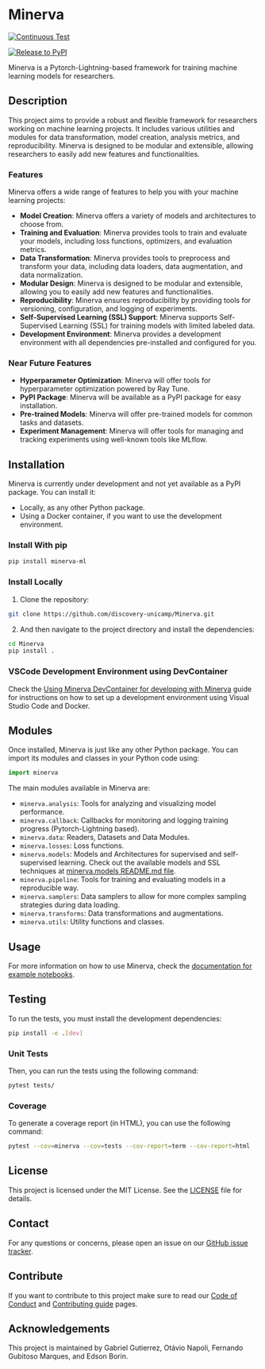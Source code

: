 # Minerva

[![Continuous Test](https://github.com/discovery-unicamp/Minerva-Dev/actions/workflows/continuous-testing.yml/badge.svg)](https://github.com/discovery-unicamp/Minerva/actions/workflows/python-app.yml)

[![Release to PyPI](https://github.com/discovery-unicamp/Minerva/actions/workflows/release_to_pypi.yml/badge.svg)](https://github.com/discovery-unicamp/Minerva/actions/workflows/release_to_pypi.yml)

Minerva is a Pytorch-Lightning-based framework for training machine learning models for researchers.

## Description

This project aims to provide a robust and flexible framework for researchers working on machine learning projects. It includes various utilities and modules for data transformation, model creation, analysis metrics, and reproducibility. Minerva is designed to be modular and extensible, allowing researchers to easily add new features and functionalities.

### Features

Minerva offers a wide range of features to help you with your machine learning projects:

- **Model Creation**: Minerva offers a variety of models and architectures to choose from.
- **Training and Evaluation**: Minerva provides tools to train and evaluate your models, including loss functions, optimizers, and evaluation metrics.
- **Data Transformation**: Minerva provides tools to preprocess and transform your data, including data loaders, data augmentation, and data normalization.
- **Modular Design**: Minerva is designed to be modular and extensible, allowing you to easily add new features and functionalities.
- **Reproducibility**: Minerva ensures reproducibility by providing tools for versioning, configuration, and logging of experiments.
- **Self-Supervised Learning (SSL) Support**: Minerva supports Self-Supervised Learning (SSL) for training models with limited labeled data.
- **Development Environment**: Minerva provides a development environment with all dependencies pre-installed and configured for you.

### Near Future Features

- **Hyperparameter Optimization**: Minerva will offer tools for hyperparameter optimization powered by Ray Tune.
- **PyPI Package**: Minerva will be available as a PyPI package for easy installation.
- **Pre-trained Models**: Minerva will offer pre-trained models for common tasks and datasets.
- **Experiment Management**: Minerva will offer tools for managing and tracking experiments using well-known tools like MLflow.

## Installation

Minerva is currently under development and not yet available as a PyPI package. You can install it:
- Locally, as any other Python package.
- Using a Docker container, if you want to use the development environment.

### Install With pip
```bash
pip install minerva-ml
```

### Install Locally

1. Clone the repository:

```bash
git clone https://github.com/discovery-unicamp/Minerva.git
```

2. And then navigate to the project directory and install the dependencies:

```bash
cd Minerva
pip install .
```


### VSCode Development Environment using DevContainer

Check the [Using Minerva DevContainer for developing with Minerva](.devcontainer/README.md) guide for instructions on how to set up a development environment using Visual Studio Code and Docker.

## Modules

Once installed, Minerva is just like any other Python package. You can import its modules and classes in your Python code using:

```python
import minerva
```

The main modules available in Minerva are:
- `minerva.analysis`: Tools for analyzing and visualizing model performance.
- `minerva.callback`: Callbacks for monitoring and logging training progress (Pytorch-Lightning based).
- `minerva.data`: Readers, Datasets and Data Modules.
- `minerva.losses`: Loss functions.
- `minerva.models`: Models and Architectures for supervised and self-supervised learning. Check out the available models and SSL techniques at [minerva.models README.md file](minerva/models/README.md).
- `minerva.pipeline`: Tools for training and evaluating models in a reproducible way.
- `minerva.samplers`: Data samplers to allow for more complex sampling strategies during data loading.
- `minerva.transforms`: Data transformations and augmentations.
- `minerva.utils`: Utility functions and classes.

## Usage

For more information on how to use Minerva, check the [documentation for example notebooks](docs/notebooks).


## Testing

To run the tests, you must install the development dependencies:

```bash
pip install -e .[dev]
```

### Unit Tests

Then, you can run the tests using the following command:

```bash
pytest tests/
```

### Coverage

To generate a coverage report (in HTML), you can use the following command:

```bash
pytest --cov=minerva --cov=tests --cov-report=term --cov-report=html
```


## License

This project is licensed under the MIT License. See the [LICENSE](LICENSE) file for details.

## Contact

For any questions or concerns, please open an issue on our [GitHub issue tracker](https://github.com/discovery-unicamp/Minerva-Dev/issues).

## Contribute

If you want to contribute to this project make sure to read our [Code of Conduct](CODE_OF_CONDUCT.md) and [Contributing guide](CONTRIBUTING.md) pages.

## Acknowledgements

This project is maintained by Gabriel Gutierrez, Otávio Napoli, Fernando Gubitoso Marques, and Edson Borin.

